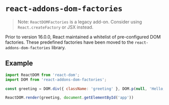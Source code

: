 # `react-addons-dom-factories`

> Note:
> `ReactDOMFactories` is a legacy add-on. Consider using
> `React.createFactory` or JSX instead.

Prior to version 16.0.0, React maintained a whitelist of
pre-configured DOM factories. These predefined factories have been
moved to the `react-addons-dom-factories` library.

## Example

```javascript
import ReactDOM from 'react-dom';
import DOM from 'react-addons-dom-factories';

const greeting = DOM.div({ className: 'greeting' }, DOM.p(null, 'Hello, world!'));

ReactDOM.render(greeting, document.getElementById('app'))
```
